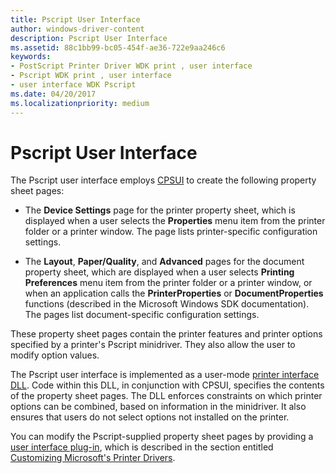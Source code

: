 ```yaml
---
title: Pscript User Interface
author: windows-driver-content
description: Pscript User Interface
ms.assetid: 88c1bb99-bc05-454f-ae36-722e9aa246c6
keywords:
- PostScript Printer Driver WDK print , user interface
- Pscript WDK print , user interface
- user interface WDK Pscript
ms.date: 04/20/2017
ms.localizationpriority: medium
---
```


# Pscript User Interface





The Pscript user interface employs [CPSUI](common-property-sheet-user-interface.md) to create the following property sheet pages:

-   The **Device Settings** page for the printer property sheet, which is displayed when a user selects the **Properties** menu item from the printer folder or a printer window. The page lists printer-specific configuration settings.

-   The **Layout**, **Paper/Quality**, and **Advanced** pages for the document property sheet, which are displayed when a user selects **Printing Preferences** menu item from the printer folder or a printer window, or when an application calls the **PrinterProperties** or **DocumentProperties** functions (described in the Microsoft Windows SDK documentation). The pages list document-specific configuration settings.

These property sheet pages contain the printer features and printer options specified by a printer's Pscript minidriver. They also allow the user to modify option values.

The Pscript user interface is implemented as a user-mode [printer interface DLL](printer-interface-dll.md). Code within this DLL, in conjunction with CPSUI, specifies the contents of the property sheet pages. The DLL enforces constraints on which printer options can be combined, based on information in the minidriver. It also ensures that users do not select options not installed on the printer.

You can modify the Pscript-supplied property sheet pages by providing a [user interface plug-in](user-interface-plug-ins.md), which is described in the section entitled [Customizing Microsoft's Printer Drivers](customizing-microsoft-s-printer-drivers.md).

 

 




